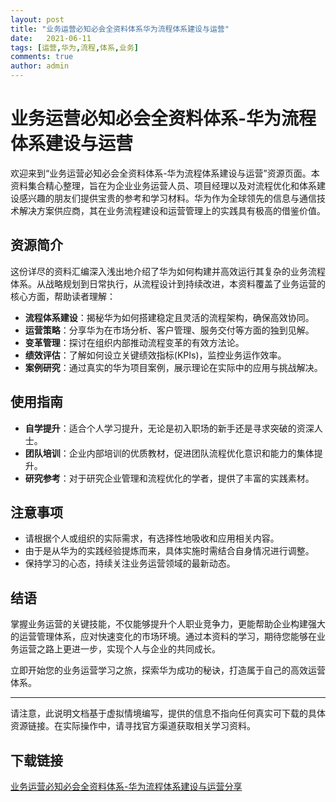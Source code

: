 ```yaml
---
layout: post
title: "业务运营必知必会全资料体系华为流程体系建设与运营"
date:   2021-06-11
tags: [运营,华为,流程,体系,业务]
comments: true
author: admin
---
```

# 业务运营必知必会全资料体系-华为流程体系建设与运营

欢迎来到“业务运营必知必会全资料体系-华为流程体系建设与运营”资源页面。本资料集合精心整理，旨在为企业业务运营人员、项目经理以及对流程优化和体系建设感兴趣的朋友们提供宝贵的参考和学习材料。华为作为全球领先的信息与通信技术解决方案供应商，其在业务流程建设和运营管理上的实践具有极高的借鉴价值。

## 资源简介

这份详尽的资料汇编深入浅出地介绍了华为如何构建并高效运行其复杂的业务流程体系。从战略规划到日常执行，从流程设计到持续改进，本资料覆盖了业务运营的核心方面，帮助读者理解：

- **流程体系建设**：揭秘华为如何搭建稳定且灵活的流程架构，确保高效协同。
- **运营策略**：分享华为在市场分析、客户管理、服务交付等方面的独到见解。
- **变革管理**：探讨在组织内部推动流程变革的有效方法论。
- **绩效评估**：了解如何设立关键绩效指标(KPIs)，监控业务运作效率。
- **案例研究**：通过真实的华为项目案例，展示理论在实际中的应用与挑战解决。

## 使用指南

- **自学提升**：适合个人学习提升，无论是初入职场的新手还是寻求突破的资深人士。
- **团队培训**：企业内部培训的优质教材，促进团队流程优化意识和能力的集体提升。
- **研究参考**：对于研究企业管理和流程优化的学者，提供了丰富的实践素材。

## 注意事项

- 请根据个人或组织的实际需求，有选择性地吸收和应用相关内容。
- 由于是从华为的实践经验提炼而来，具体实施时需结合自身情况进行调整。
- 保持学习的心态，持续关注业务运营领域的最新动态。

## 结语

掌握业务运营的关键技能，不仅能够提升个人职业竞争力，更能帮助企业构建强大的运营管理体系，应对快速变化的市场环境。通过本资料的学习，期待您能够在业务运营之路上更进一步，实现个人与企业的共同成长。

立即开始您的业务运营学习之旅，探索华为成功的秘诀，打造属于自己的高效运营体系。

---

请注意，此说明文档基于虚拟情境编写，提供的信息不指向任何真实可下载的具体资源链接。在实际操作中，请寻找官方渠道获取相关学习资料。

## 下载链接

[业务运营必知必会全资料体系-华为流程体系建设与运营分享](https://pan.quark.cn/s/8bcd27f89411)